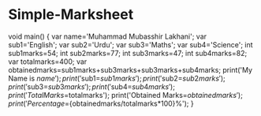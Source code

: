 # Simple-Marksheet
void main() {
  var name='Muhammad Mubasshir Lakhani';
var sub1='English';
var sub2='Urdu';
  var sub3='Maths';
  var sub4='Science';
  int sub1marks=54;
  int sub2marks=77;
  int sub3marks=47;
  int sub4marks=82;
  var totalmarks=400;
  var obtainedmarks=sub1marks+sub3marks+sub3marks+sub4marks;
  print('My Name is $name');
  print('$sub1=$sub1marks');
  print('$sub2=$sub2marks');
  print('$sub3=$sub3marks');
  print('$sub4=$sub4marks');
  print('Total Marks=$totalmarks');
  print('Obtained Marks=$obtainedmarks');
  print('Percentage=${obtainedmarks/totalmarks*100}%');
}
